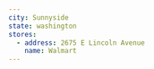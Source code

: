 ```yaml
---
city: Sunnyside
state: washington
stores:
  - address: 2675 E Lincoln Avenue
    name: Walmart
---
```

